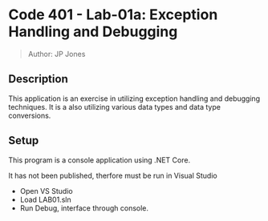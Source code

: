# Code 401 - Lab-01a: Exception Handling and Debugging

> Author: JP Jones

## Description

This application is an exercise in utilizing exception handling and debugging techniques.  It is a also utilizing various data types and 
data type conversions.

## Setup

This program is a console application using .NET Core.

It has not been published, therfore must be run in Visual Studio

 + Open VS Studio
 + Load LAB01.sln
 + Run Debug, interface through console.